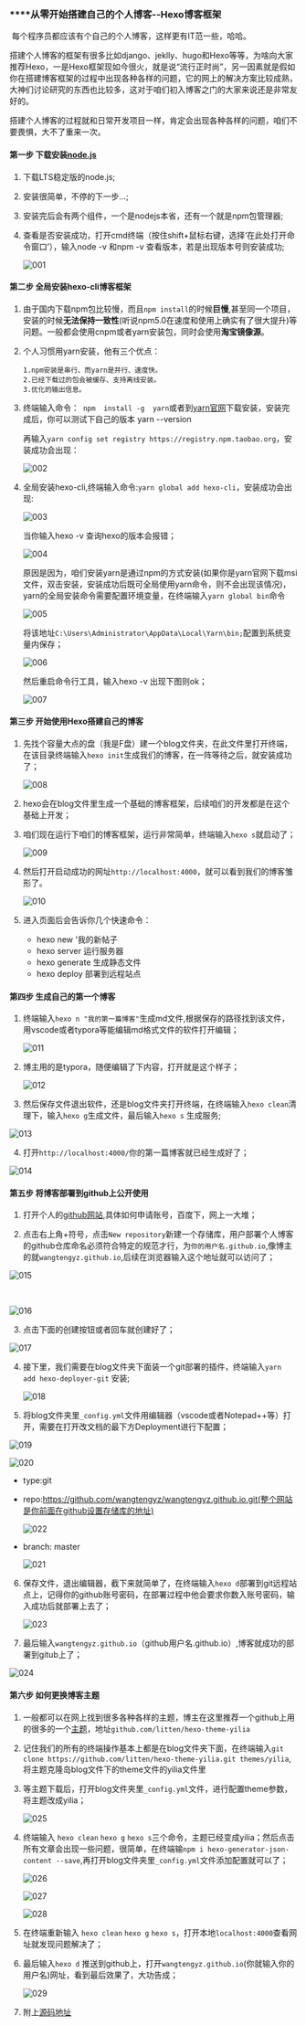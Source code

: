 ### ****从零开始搭建自己的个人博客--Hexo博客框架

​	每个程序员都应该有个自己的个人博客，这样更有IT范一些，哈哈。

​	搭建个人博客的框架有很多比如django、jeklly、hugo和Hexo等等，为啥向大家推荐Hexo，一是Hexo框架现如今很火，就是说“流行正时尚”，另一因素就是假如你在搭建博客框架的过程中出现各种各样的问题，它的网上的解决方案比较成熟，大神们讨论研究的东西也比较多，这对于咱们初入博客之门的大家来说还是非常友好的。

​	搭建个人博客的过程就和日常开发项目一样，肯定会出现各种各样的问题，咱们不要畏惧，大不了重来一次。

#### 第一步  下载安装[node.js](https://nodejs.org/en/)

1. 下载LTS稳定版的node.js;

2. 安装很简单，不停的下一步...;

3. 安装完后会有两个组件，一个是nodejs本省，还有一个就是npm包管理器;

4. 查看是否安装成功，打开cmd终端（按住shift+鼠标右键，选择‘在此处打开命令窗口’），输入node -v 和npm -v 查看版本，若是出现版本号则安装成功;

   ![001](images/001.png)

#### 第二步   全局安装hexo-cli博客框架

1. 由于国内下载npm包比较慢，而且`npm install`的时候**巨慢**,甚至同一个项目，安装的时候**无法保持一致性**(听说npm5.0在速度和使用上确实有了很大提升)等问题。一般都会使用cnpm或者yarn安装包，同时会使用**淘宝镜像源**。

2. 个人习惯用yarn安装，他有三个优点：

   ```
   1.npm安装是串行、而yarn是并行、速度快。
   2.已经下载过的包会被缓存、支持离线安装。
   3.优化的输出信息。
   ```

3. 终端输入命令：` npm  install -g  yarn`或者到[yarn官网](https://yarnpkg.com/zh-Hant/docs/install#windows-stable)下载安装，安装完成后，你可以测试下自己的版本 yarn --version

   再输入`yarn config set registry https://registry.npm.taobao.org`，安装成功会出现：

   ![002](images/002.png)

4. 全局安装hexo-cli,终端输入命令:`yarn global add hexo-cli`，安装成功会出现:


   ![003](images/003.png)

   当你输入hexo -v 查询hexo的版本会报错；

   ![004](images/004.png)

   原因是因为，咱们安装yarn是通过npm的方式安装(如果你是yarn官网下载msi文件，双击安装，安装成功后既可全局使用yarn命令，则不会出现该情况)，yarn的全局安装命令需要配置环境变量，在终端输入`yarn global bin`命令

   ![005](images/005.png)

   将该地址`C:\Users\Administrator\AppData\Local\Yarn\bin;`配置到系统变量内保存；

   ![006](images/006.png)

   然后重启命令行工具，输入hexo -v 出现下图则ok；

   ![007](images/007.png)

#### 第三步    开始使用Hexo搭建自己的博客

1. 先找个容量大点的盘（我是F盘）建一个blog文件夹，在此文件里打开终端，在该目录终端输入`hexo init`生成我们的博客，在一阵等待之后，就安装成功了；

   ![008](images/008.png)

2. hexo会在blog文件里生成一个基础的博客框架，后续咱们的开发都是在这个基础上开发；

3. 咱们现在运行下咱们的博客框架，运行非常简单，终端输入`hexo s`就启动了；

   ![009](images/009.png)

4. 然后打开启动成功的网址`http://localhost:4000`，就可以看到我们的博客雏形了。

   ![010](images/010.png)

5. 进入页面后会告诉你几个快速命令：

   - hexo new '我的新帖子
   - hexo server 运行服务器
   - hexo generate 生成静态文件
   - hexo deploy 部署到远程站点

#### 第四步    生成自己的第一个博客

1. 终端输入`hexo n "我的第一篇博客"`生成md文件,根据保存的路径找到该文件，用vscode或者typora等能编辑md格式文件的软件打开编辑；

   ![011](images/011.png)

2. 博主用的是typora，随便编辑了下内容，打开就是这个样子；

   ![012](images/012.png)

3.  然后保存文件退出软件，还是blog文件夹打开终端，在终端输入`hexo clean`清理下，输入`hexo g`生成文件，最后输入`hexo s` 生成服务;

   ![013](images/013.png)

4.  打开`http://localhost:4000/`你的第一篇博客就已经生成好了；

   ![014](/images/014.png)

#### 第五步  将博客部署到github上公开使用

1. 打开个人的[github网站](https://github.com/),具体如何申请账号，百度下，网上一大堆；

2.  点击右上角+符号，点击`New repository`新建一个存储库，用户部署个人博客的github仓库命名必须符合特定的规范才行，为`你的用户名.github.io`,像博主的就`wangtengyz.github.io`,后续在浏览器输入这个地址就可以访问了；

   ![015](/images/015.png)

   ​

   ![016](/images/016.png)

3.  点击下面的创建按钮或者回车就创建好了；

   ![017](/images/017.png)

4. 接下里，我们需要在blog文件夹下面装一个git部署的插件，终端输入`yarn add hexo-deployer-git` 安装;

   ![018](/images/018.png)

5.  将blog文件夹里`_config.yml`文件用编辑器（vscode或者Notepad++等）打开，需要在打开改文档的最下方Deployment进行下配置；

   ![019](/images/019.png)

   ![020](/images/020.png)

   + type:git

   + repo:https://github.com/wangtengyz/wangtengyz.github.io.git(整个网站是你前面在github设置存储库的地址)

     ![022](/images/022.png)

   + branch: master

     ![021](/images/021.png)

6. 保存文件，退出编辑器，截下来就简单了，在终端输入`hexo d`部署到git远程站点上，记得你的github账号密码，在部署过程中他会要求你数入账号密码，输入成功后就部署上去了；

   ![023](/images/023.png)

7.  最后输入`wangtengyz.github.io`（github用户名.github.io）,博客就成功的部署到gitub上了；

   ![024](/images/024.png)

#### 第六步    如何更换博客主题

1. 一般都可以在网上找到很多各种各样的主题，博主在这里推荐一个github上用的很多的一个[主题](github.com/litten/hexo-theme-yilia)，地址`github.com/litten/hexo-theme-yilia`

2. 记住我们的所有的终端操作基本上都是在blog文件夹下面，在终端输入`git clone https://github.com/litten/hexo-theme-yilia.git themes/yilia`,将主题克隆岛blog文件下的theme文件的yilia文件里

3. 等主题下载后，打开blog文件夹里`_config.yml`文件，进行配置theme参数，将主题改成yilia；

   ![025](/images/025.png)

4. 终端输入 `hexo clean`  `hexo g` `hexo s`三个命令，主题已经变成yilia；然后点击所有文章会出现一些问题，很简单，在终端输`npm i hexo-generator-json-content --save`,再打开blog文件夹里`_config.yml`文件添加配置就可以了；

   ![026](/images/026.png)

   ![027](/images/027.png)

   ![028](/images/028.png)

5.  在终端重新输入 `hexo clean`  `hexo g` `hexo s`，打开本地`localhost:4000`查看网址就发现问题解决了；

6. 最后输入`hexo d` 推送到github上，打开`wangtengyz.github.io`(你就输入你的用户名)网址，看到最后效果了，大功告成；

   ![029](/images/029.png)

7. 附上[源码地址](https://github.com/wangtengyz/wangtengyz.github.io)

   ​

   ​

   ​

   ​

   ​

   ​

   ​

#### 